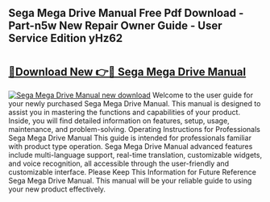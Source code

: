 ## Sega Mega Drive Manual Free Pdf Download - Part-n5w New Repair Owner Guide - User Service Edition yHz62

# <h2><a href="http://cf20027.oget.top/?id=Sega+Mega+Drive+Manual">🔗Download New 👉🔴 Sega Mega Drive Manual</a></h2>

[![Sega Mega Drive Manual new download](https://i.imgur.com/5g1atiW.png)](http://cf20027.oget.top/?id=Sega+Mega+Drive+Manual)
Welcome to the user guide for your newly purchased Sega Mega Drive Manual. This manual is designed to assist you in mastering the functions and capabilities of your product. Inside, you will find detailed information on features, setup, usage, maintenance, and problem-solving. Operating Instructions for Professionals Sega Mega Drive Manual This guide is intended for professionals familiar with product type operation. Sega Mega Drive Manual advanced features include multi-language support, real-time translation, customizable widgets, and voice recognition, all accessible through the user-friendly and customizable interface. Please Keep This Information for Future Reference Sega Mega Drive Manual. This manual will be your reliable guide to using your new product effectively.
